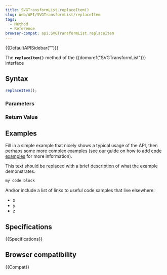```yaml
---
title: SVGTransformList.replaceItem()
slug: Web/API/SVGTransformList/replaceItem
tags:
  - Method
  - Reference
browser-compat: api.SVGTransformList.replaceItem
---
```

{{DefaultAPISidebar("")}}

The **`replaceItem()`** method of the {{domxref("SVGTransformList")}} interface 

## Syntax

```js
replaceItem();
```

### Parameters



### Return Value



## Examples

Fill in a simple example that nicely shows a typical usage of the API, then perhaps some more complex examples (see our guide on how to add [code examples](/en-US/docs/MDN/Contribute/Structures/Code_examples) for more information).

This text should be replaced with a brief description of what the example demonstrates.

```js
my code block
```

And/or include a list of links to useful code samples that live elsewhere:

*   x
*   y
*   z

## Specifications

{{Specifications}}

## Browser compatibility

{{Compat}}

